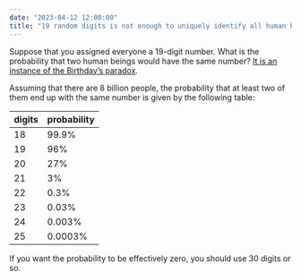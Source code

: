 ```yaml
---
date: "2023-04-12 12:00:00"
title: "19 random digits is not enough to uniquely identify all human beings"
---
```




Suppose that you assigned everyone a 19-digit number. What is the probability that two human beings would have the same number? [It is an instance of the Birthday&rsquo;s paradox](/lemire/blog/2019/12/12/are-64-bit-random-identifiers-free-from-collision/).

Assuming that there are 8 billion people, the probability that at least two of them end up with the same number is given by the following table:

digits                   |probability              |
-------------------------|-------------------------|
18                       |99.9%                    |
19                       |96%                      |
20                       |27%                      |
21                       |3%                       |
22                       |0.3%                     |
23                       |0.03%                    |
24                       |0.003%                   |
25                       |0.0003%                  |


If you want the probability to be effectively zero, you should use 30 digits or so.

